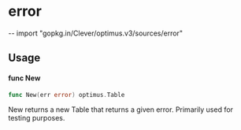 # error
--
    import "gopkg.in/Clever/optimus.v3/sources/error"


## Usage

#### func  New

```go
func New(err error) optimus.Table
```
New returns a new Table that returns a given error. Primarily used for testing
purposes.
